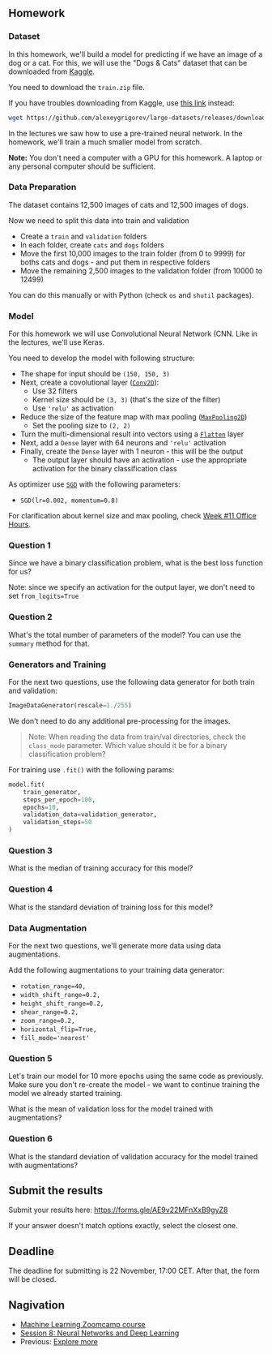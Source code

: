 ## Homework

### Dataset

In this homework, we'll build a model for predicting if we have an image of a dog or a cat. For this,
we will use the "Dogs & Cats" dataset that can be downloaded from [Kaggle](https://www.kaggle.com/c/dogs-vs-cats/data). 

You need to download the `train.zip` file.

If you have troubles downloading from Kaggle, use [this link](https://github.com/alexeygrigorev/large-datasets/releases/download/dogs-cats/train.zip) instead:

```bash
wget https://github.com/alexeygrigorev/large-datasets/releases/download/dogs-cats/train.zip
```

In the lectures we saw how to use a pre-trained neural network. In the homework, we'll train a much smaller model from scratch. 

**Note:** You don't need a computer with a GPU for this homework. A laptop or any personal computer should be sufficient. 


### Data Preparation

The dataset contains 12,500 images of cats and 12,500 images of dogs. 

Now we need to split this data into train and validation

* Create a `train` and `validation` folders
* In each folder, create `cats` and `dogs` folders
* Move the first 10,000 images to the train folder (from 0 to 9999) for boths cats and dogs - and put them in respective folders
* Move the remaining 2,500 images to the validation folder (from 10000 to 12499)

You can do this manually or with Python (check `os` and `shutil` packages).


### Model

For this homework we will use Convolutional Neural Network (CNN. Like in the lectures, we'll use Keras.

You need to develop the model with following structure:

* The shape for input should be `(150, 150, 3)`
* Next, create a covolutional layer ([`Conv2D`](https://keras.io/api/layers/convolution_layers/convolution2d/)):
    * Use 32 filters
    * Kernel size should be `(3, 3)` (that's the size of the filter)
    * Use `'relu'` as activation 
* Reduce the size of the feature map with max pooling ([`MaxPooling2D`](https://keras.io/api/layers/pooling_layers/max_pooling2d/))
    * Set the pooling size to `(2, 2)`
* Turn the multi-dimensional result into vectors using a [`Flatten`](https://keras.io/api/layers/reshaping_layers/flatten/) layer
* Next, add a `Dense` layer with 64 neurons and `'relu'` activation
* Finally, create the `Dense` layer with 1 neuron - this will be the output
    * The output layer should have an activation - use the appropriate activation for the binary classification class

As optimizer use [`SGD`](https://keras.io/api/optimizers/sgd/) with the following parameters:

* `SGD(lr=0.002, momentum=0.8)`


For clarification about kernel size and max pooling, check [Week #11 Office Hours](https://www.youtube.com/watch?v=1WRgdBTUaAc).


### Question 1

Since we have a binary classification problem, what is the best loss function for us?

Note: since we specify an activation for the output layer, we don't need to set `from_logits=True`


### Question 2

What's the total number of parameters of the model? You can use the `summary` method for that. 


### Generators and Training

For the next two questions, use the following data generator for both train and validation:

```python
ImageDataGenerator(rescale=1./255)
```

We don't need to do any additional pre-processing for the images.

> Note: When reading the data from train/val directories, check the `class_mode` 
> parameter. Which value should it be for a binary classification problem?


For training use `.fit()` with the following params:

```python
model.fit(
    train_generator,
    steps_per_epoch=100,
    epochs=10,
    validation_data=validation_generator,
    validation_steps=50
)
```

### Question 3

What is the median of training accuracy for this model?

### Question 4

What is the standard deviation of training loss for this model?

### Data Augmentation

For the next two questions, we'll generate more data using data augmentations. 

Add the following augmentations to your training data generator:

* `rotation_range=40,`
* `width_shift_range=0.2,`
* `height_shift_range=0.2,`
* `shear_range=0.2,`
* `zoom_range=0.2,`
* `horizontal_flip=True,`
* `fill_mode='nearest'`


### Question 5 

Let's train our model for 10 more epochs using the same code as previously.
Make sure you don't re-create the model - we want to continue training the model
we already started training.

What is the mean of validation loss for the model trained with augmentations?

### Question 6

What is the standard deviation of validation accuracy for the model trained with augmentations?


## Submit the results

Submit your results here: https://forms.gle/AE9v22MFnXxB9gyZ8

If your answer doesn't match options exactly, select the closest one.


## Deadline

The deadline for submitting is 22 November, 17:00 CET. After that, the form will be closed.


## Nagivation

* [Machine Learning Zoomcamp course](../)
* [Session 8: Neural Networks and Deep Learning](./)
* Previous: [Explore more](14-explore-more.md)
